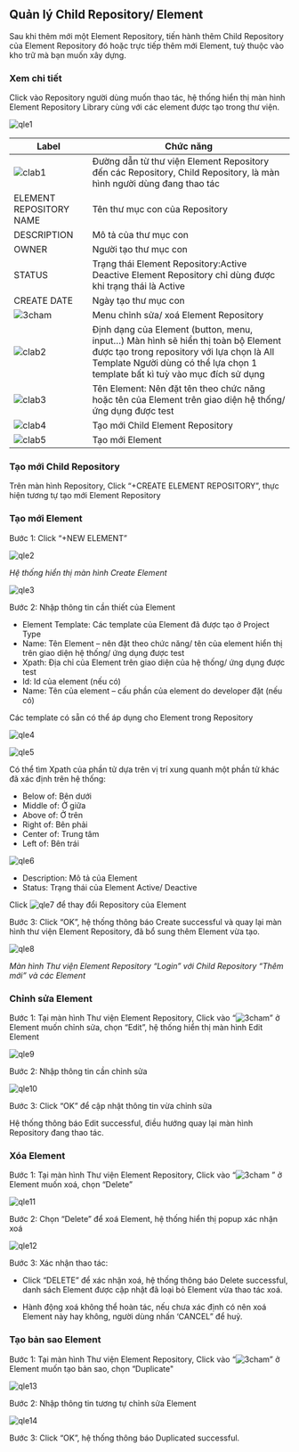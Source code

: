 ## Quản lý Child Repository/ Element

Sau khi thêm mới một Element Repository, tiến hành thêm Child Repository của Element Repository đó hoặc trực tiếp thêm mới Element, tuỳ thuộc vào kho trữ mà bạn muốn xây dựng.

### Xem chi tiết 

Click vào Repository người dùng muốn thao tác, hệ thống hiển thị màn hình Element Repository Library cùng với các element được tạo trong thư viện.  

![qle1](/test-framework-api/guest/doc-file/doc-file/4ed73fd9-0908-4ad6-8def-31947c8c1161/cele1.png)


| Label | Chức năng |
| ------ | ------ |
| ![clab1](/test-framework-api/guest/doc-file/doc-file/4a51c4a2-849b-4f26-a517-c8e7c4dd1355/clab1.png) | Đường dẫn từ thư viện Element Repository đến các Repository, Child Repository, là màn hình người dùng đang thao tác |
| ELEMENT REPOSITORY NAME | Tên thư mục con của Repository | 
| DESCRIPTION| Mô tả của thư mục con | 
| OWNER | Người tạo thư mục con | 
| STATUS | Trạng thái Element Repository:Active Deactive Element Repository chỉ dùng được khi trạng thái là Active| 
| CREATE DATE | Ngày tạo thư mục con | 
| ![3cham](/test-framework-api/guest/doc-file/doc-file/e9a232d7-73eb-4938-ac58-af13faec857b/3cham.png) | Menu chỉnh sửa/ xoá Element Repository | 
| ![clab2](/test-framework-api/guest/doc-file/doc-file/6ed5e955-0fca-424f-841a-b85ffcfd6ea8/clab2.png) | Định dạng của Element (button, menu, input…) Màn hình sẽ hiển thị toàn bộ Element được tạo trong repository với lựa chọn là All Template Người dùng có thể lựa chọn 1 template bất kì tuỳ vào mục đích sử dụng | 
| ![clab3](/test-framework-api/guest/doc-file/doc-file/daf08aab-9aee-4537-885c-559d36c3b85f/clab3.png) | Tên Element: Nên đặt tên theo chức năng hoặc tên của Element trên giao diện hệ thống/ ứng dụng được test | 
| ![clab4](/test-framework-api/guest/doc-file/doc-file/e239737d-d551-49e3-b67d-b47da149a80b/clab4.png) | Tạo mới Child Element Repository | 
| ![clab5](/test-framework-api/guest/doc-file/doc-file/9399cc8c-3276-4224-8be7-aaed9ddbfb48/clab5.png) | Tạo mới Element | 

### Tạo mới Child Repository

Trên màn hình Repository, Click “+CREATE ELEMENT REPOSITORY”, thực hiện tương tự tạo mới Element Repository

### Tạo mới Element

Bước 1: Click “+NEW ELEMENT”

![qle2](/test-framework-api/guest/doc-file/doc-file/69f049c4-ae33-4488-94f5-01ef1c75437a/qle2.png)

*Hệ thống hiển thị màn hình Create Element*

![qle3](/test-framework-api/guest/doc-file/doc-file/811e1044-6f5e-4f2b-9cb4-2c25e6694ef9/qle3.png)

Bước 2:  Nhập thông tin cần thiết của Element

-	Element Template: Các template của Element đã được tạo ở Project Type
-	Name: Tên Element – nên đặt theo chức năng/ tên của element hiển thị trên giao diện hệ thống/ ứng dụng được test
-	Xpath: Địa chỉ của Element trên giao diện của hệ thống/ ứng dụng được test
-	Id: Id của element (nếu có)
-	Name: Tên của element – cấu phần của element do developer đặt (nếu có)

Các template có sẵn có thể áp dụng cho Element trong Repository

![qle4](/test-framework-api/guest/doc-file/doc-file/387de894-9cf8-4bab-b15a-69bfc9fcbc2d/qle4.png)

![qle5](/test-framework-api/guest/doc-file/doc-file/cca3c3c3-fd11-403d-9fe3-08b86c10cb32/qle5.png)

Có thể tìm Xpath của phần tử dựa trên vị trí xung quanh một phần tử khác đã xác định trên hệ thống: 
-	Below of: Bên dưới
-	Middle of: Ở giữa
-	Above of: Ở trên
-	Right of: Bên phải
-	Center of: Trung tâm
-	Left of: Bên trái

![qle6](/test-framework-api/guest/doc-file/doc-file/cfa2c9b0-6b46-453a-a681-78507c3c5696/qle6.png)

-	Description: Mô tả của Element
-	Status: Trạng thái của Element Active/ Deactive

Click ![qle7](/test-framework-api/guest/doc-file/doc-file/c787c1f3-bf3e-4235-9544-68ee70e5fc50/qle7.png)  để thay đổi Repository của Element

Bước 3: Click “OK”, hệ thống thông báo Create successful và quay lại màn hình thư viện Element Repository, đã bổ sung thêm Element vừa tạo. 

![qle8](/test-framework-api/guest/doc-file/doc-file/8f78d927-7c2f-47cd-a249-6842a1a5cfdc/qle8.png)

*Màn hình Thư viện Element Repository “Login” với Child Repository “Thêm mới” và các Element*

### Chỉnh sửa Element

Bước 1: Tại màn hình Thư viện Element Repository, Click vào “![3cham](/test-framework-api/guest/doc-file/doc-file/e9a232d7-73eb-4938-ac58-af13faec857b/3cham.png)” ở Element muốn chỉnh sửa, chọn “Edit”, hệ thống hiển thị màn hình Edit Element

![qle9](/test-framework-api/guest/doc-file/doc-file/52d7d98f-f207-42b3-b752-02dc14b2b3e3/qle9.png)

Bước 2: Nhập thông tin cần chỉnh sửa

![qle10](/test-framework-api/guest/doc-file/doc-file/539b72a5-79d6-454d-b12c-727a1a3929d4/qle10.png)

Bước 3: Click “OK” để cập nhật thông tin vừa chỉnh sửa

Hệ thống thông báo Edit successful, điều hướng quay lại màn hình Repository đang thao tác.

### Xóa Element

Bước 1: Tại màn hình Thư viện Element Repository, Click vào “![3cham](/test-framework-api/guest/doc-file/doc-file/e9a232d7-73eb-4938-ac58-af13faec857b/3cham.png) ” ở Element muốn xoá, chọn “Delete”

![qle11](/test-framework-api/guest/doc-file/doc-file/aa6a0556-2d7c-4761-b499-2c03a4001da6/qle11.png)

Bước 2: Chọn “Delete” để xoá Element, hệ thống hiển thị popup xác nhận xoá

![qle12](/test-framework-api/guest/doc-file/doc-file/a7e368c7-1108-490c-9dd9-477bfc7d7e52/qle12.png)

Bước 3: Xác nhận thao tác:

- Click “DELETE” để xác nhận xoá, hệ thống thông báo Delete successful, danh sách Element được cập nhật đã loại bỏ Element vừa thao tác xoá.
  
- Hành động xoá không thể hoàn tác, nếu chưa xác định có nên xoá Element này hay không, người dùng nhấn ‘CANCEL” để huỷ.

### Tạo bản sao Element

Bước 1: Tại màn hình Thư viện Element Repository, Click vào “![3cham](/test-framework-api/guest/doc-file/doc-file/e9a232d7-73eb-4938-ac58-af13faec857b/3cham.png)” ở Element muốn tạo bản sao, chọn “Duplicate"

![qle13](/test-framework-api/guest/doc-file/doc-file/538fc2ff-3084-4095-bd80-882cbeaf8f4f/qle13.png)

Bước 2: Nhập thông tin tương tự chỉnh sửa Element

![qle14](/test-framework-api/guest/doc-file/doc-file/54f04aa0-b2b6-40d7-a39c-23207d16f463/qle14.png)

Bước 3: Click “OK”, hệ thống thông báo Duplicated successful.



